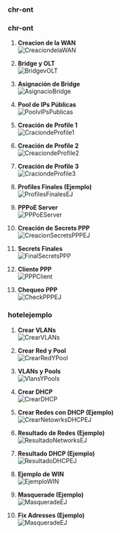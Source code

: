 ### chr-ont

### chr-ont

1. **Creacion de la WAN**  
   ![CreaciondelaWAN](https://github.com/Caeruleummm/OuterHeaven/blob/main/Extras/capturas/chr-ont/1.CreaciondelaWAN.png?raw=true)

2. **Bridge y OLT**  
   ![BridgevOLT](https://github.com/Caeruleummm/OuterHeaven/blob/main/Extras/capturas/chr-ont/2.BridgevOLT.png?raw=true)

3. **Asignación de Bridge**  
   ![AsignacioBridge](https://github.com/Caeruleummm/OuterHeaven/blob/main/Extras/capturas/chr-ont/3.AsignacioBridge.png?raw=true)

4. **Pool de IPs Públicas**  
   ![PoolvIPsPublicas](https://github.com/Caeruleummm/OuterHeaven/blob/main/Extras/capturas/chr-ont/4.PoolvIPsPublicas.png?raw=true)

5. **Creación de Profile 1**  
   ![CraciondeProfile1](https://github.com/Caeruleummm/OuterHeaven/blob/main/Extras/capturas/chr-ont/5.CraciondeProfile1.png?raw=true)

6. **Creación de Profile 2**  
   ![CreaciondeProfile2](https://github.com/Caeruleummm/OuterHeaven/blob/main/Extras/capturas/chr-ont/6.CreaciondeProfile2.png?raw=true)

7. **Creación de Profile 3**  
   ![CraciondeProfile3](https://github.com/Caeruleummm/OuterHeaven/blob/main/Extras/capturas/chr-ont/7.CraciondeProfile3.png?raw=true)

8. **Profiles Finales (Ejemplo)**  
   ![ProfilesFinalesEJ](https://github.com/Caeruleummm/OuterHeaven/blob/main/Extras/capturas/chr-ont/8.ProfilesFinalesEJ.png?raw=true)

9. **PPPoE Server**  
   ![PPPoEServer](https://github.com/Caeruleummm/OuterHeaven/blob/main/Extras/capturas/chr-ont/9.PPPoE%20Server.png?raw=true)

10. **Creación de Secrets PPP**  
   ![CreacionSecretsPPPEJ](https://github.com/Caeruleummm/OuterHeaven/blob/main/Extras/capturas/chr-ont/10.CreacionSecretsPPPEJ.png?raw=true)

11. **Secrets Finales**  
   ![FinalSecretsPPP](https://github.com/Caeruleummm/OuterHeaven/blob/main/Extras/capturas/chr-ont/11.FinalSecretsPPP.png?raw=true)

12. **Cliente PPP**  
   ![PPPClient](https://github.com/Caeruleummm/OuterHeaven/blob/main/Extras/capturas/chr-ont/12.PPPClient.png?raw=true)

13. **Chequeo PPP**  
   ![CheckPPPEJ](https://github.com/Caeruleummm/OuterHeaven/blob/main/Extras/capturas/chr-ont/13.CheckPPPEJ.png?raw=true)


### hotelejemplo

1. **Crear VLANs**  
   ![CrearVLANs](https://github.com/Caeruleummm/OuterHeaven/blob/main/Extras/capturas/hotelejemplo/1.CrearVLANs.png?raw=true)

2. **Crear Red y Pool**  
   ![CrearRedYPool](https://github.com/Caeruleummm/OuterHeaven/blob/main/Extras/capturas/hotelejemplo/2.CrearRedYPool.png?raw=true)

3. **VLANs y Pools**  
   ![VlansYPools](https://github.com/Caeruleummm/OuterHeaven/blob/main/Extras/capturas/hotelejemplo/3.VlansYPools.png?raw=true)

4. **Crear DHCP**  
   ![CrearDHCP](https://github.com/Caeruleummm/OuterHeaven/blob/main/Extras/capturas/hotelejemplo/4.CrearDHCP.png?raw=true)

5. **Crear Redes con DHCP (Ejemplo)**  
   ![CrearNetowrksDHCPEJ](https://github.com/Caeruleummm/OuterHeaven/blob/main/Extras/capturas/hotelejemplo/5.CrearNetowrksDHCPEJ.png?raw=true)

6. **Resultado de Redes (Ejemplo)**  
   ![ResultadoNetworksEJ](https://github.com/Caeruleummm/OuterHeaven/blob/main/Extras/capturas/hotelejemplo/6.ResultadoNetworksEJ.png?raw=true)

7. **Resultado DHCP (Ejemplo)**  
   ![ResultadoDHCPEJ](https://github.com/Caeruleummm/OuterHeaven/blob/main/Extras/capturas/hotelejemplo/7.ResultadoDHCPEJ.png?raw=true)

8. **Ejemplo de WIN**  
   ![EjemploWIN](https://github.com/Caeruleummm/OuterHeaven/blob/main/Extras/capturas/hotelejemplo/8.EjemploWIN.png?raw=true)

9. **Masquerade (Ejemplo)**  
   ![MasqueradeEJ](https://github.com/Caeruleummm/OuterHeaven/blob/main/Extras/capturas/hotelejemplo/9.MasqueradeEJ.png?raw=true)
9. **Fix Adresses (Ejemplo)**  
   ![MasqueradeEJ](https://github.com/Caeruleummm/OuterHeaven/blob/main/Extras/capturas/hotelejemplo/FIXIPs.png?raw=true)